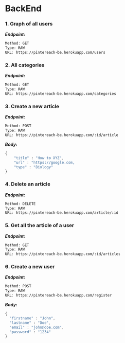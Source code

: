 # BackEnd


### 1. Graph of all users

***Endpoint:***

```bash
Method: GET
Type: RAW
URL: https://pintereach-be.herokuapp.com/users
```


### 2. All categories

***Endpoint:***

```bash
Method: GET
Type: RAW
URL: https://pintereach-be.herokuapp.com/categories
```


### 3. Create a new article

***Endpoint:***

```bash
Method: POST
Type: RAW
URL: https://pintereach-be.herokuapp.com/:id/article
```

***Body:***

```js        
{
	"title" : "How to XYZ",
	"url" : "https://google.com,
	"type" : "Biology"
}
```


### 4. Delete an article

***Endpoint:***

```bash
Method: DELETE
Type: RAW
URL: https://pintereach-be.herokuapp.com/article/:id
```


### 5. Get all the article of a user

***Endpoint:***

```bash
Method: GET
Type: RAW
URL: https://pintereach-be.herokuapp.com/:id/articles
```


### 6. Create a new user

***Endpoint:***

```bash
Method: POST
Type: RAW
URL: https://pintereach-be.herokuapp.com/register
```

***Body:***

```js        
{
  "firstname" : "John",
  "lastname" : "Doe",
  "email" : "john@doe.com",
  "password" : "1234"
}
```







